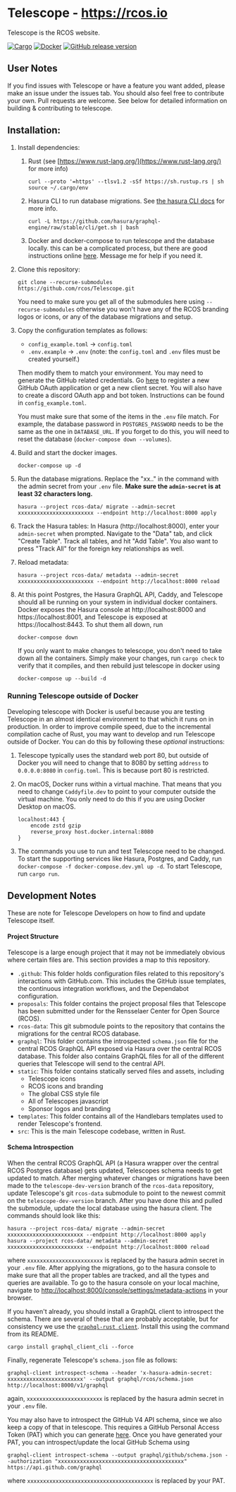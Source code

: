 # Telescope - <https://rcos.io>
Telescope is the RCOS website. 

[![Cargo](https://github.com/rcos/Telescope/actions/workflows/cargo.yml/badge.svg)](https://github.com/rcos/Telescope/actions/workflows/cargo.yml)
[![Docker](https://github.com/rcos/Telescope/actions/workflows/docker.yml/badge.svg)](https://github.com/rcos/Telescope/actions/workflows/docker.yml)
[![GitHub release version](https://img.shields.io/github/release/rcos/Telescope.svg)](https://github.com/rcos/Telescope/releases)

## User Notes
If you find issues with Telescope or have a feature you want added, please make an issue under the issues tab. 
You should also feel free to contribute your own. Pull requests are welcome. 
See below for detailed information on building & contributing to telescope.

## Installation:
1. Install dependencies:
    1. Rust (see [https://www.rust-lang.org/](https://www.rust-lang.org/) for more info)
        ```shell
        curl --proto '=https' --tlsv1.2 -sSf https://sh.rustup.rs | sh
        source ~/.cargo/env
        ```
    2. Hasura CLI to run database migrations. See 
       [the hasura CLI docs](https://hasura.io/docs/1.0/graphql/core/hasura-cli/install-hasura-cli.html#install-hasura-cli) 
       for more info.
        ```shell
        curl -L https://github.com/hasura/graphql-engine/raw/stable/cli/get.sh | bash
        ```
    3. Docker and docker-compose to run telescope and the database locally. 
       this can be a complicated process, but there are good instructions online 
       [here](https://docs.docker.com/get-docker/).
       Message me for help if you need it.
       
2. Clone this repository:
    ```shell script
    git clone --recurse-submodules https://github.com/rcos/Telescope.git
    ```
   You need to make sure you get all of the submodules here using 
   `--recurse-submodules` otherwise you won't have any of the RCOS branding
   logos or icons, or any of the database migrations and setup.

4. Copy the configuration templates as follows:
    - `config_example.toml` -> `config.toml`
    - `.env.example` -> `.env`
    (note: the `config.toml` and `.env` files must be created yourself.) 
    
    Then modify them to match your environment. You may need to generate the 
    GitHub related credentials. Go [here](https://github.com/settings/applications/new)
    to register a new GitHub OAuth application or get a new client secret.
    You will also have to create a discord OAuth app and bot token. Instructions
    can be found in `config_example.toml`.  
    
    You must make sure that some of the items in the `.env` file match.
    For example, the database password in `POSTGRES_PASSWORD` needs to be the
    same as the one in `DATABASE_URL`. If you forget to do this, you will need
    to reset the database (`docker-compose down --volumes`).
   
5. Build and start the docker images.
    ```shell
    docker-compose up -d 
    ```

6. Run the database migrations. Replace the "xx.." in the command with the admin 
   secret from your `.env` file. **Make sure the `admin-secret` is at least 32 characters long.**
    ```shell
    hasura --project rcos-data/ migrate --admin-secret xxxxxxxxxxxxxxxxxxxxxxxx --endpoint http://localhost:8000 apply
    ``` 
7. Track the Hasura tables:
    In Hasura (http://localhost:8000), enter your `admin-secret` when prompted. Navigate to the "Data" tab, and click "Create Table". Track all tables, and hit "Add Table". You also want to press "Track All" for the foreign key relationships as well.
8. Reload metadata:
   ```shell
   hasura --project rcos-data/ metadata --admin-secret xxxxxxxxxxxxxxxxxxxxxxxx --endpoint http://localhost:8000 reload
   ```
9. At this point Postgres, the Hasura GraphQL API, Caddy, and Telescope should 
   all be running on your system in individual docker containers. Docker 
   exposes the Hasura console at http://localhost:8000 and https://localhost:8001, 
   and Telescope is exposed at https://localhost:8443. To shut them all down, run
   ```shell
   docker-compose down
   ```
   If you only want to make changes to telescope, you don't need to take down
   all the containers. Simply make your changes, run `cargo check` to verify 
   that it compiles, and then rebuild just telescope in docker using
   ```shell
   docker-compose up --build -d
   ```

### Running Telescope outside of Docker

Developing telescope with Docker is useful because you are testing Telescope in
an almost identical environment to that which it runs on in production. In order
to improve compile speed, due to the incremental compilation cache of Rust, you
may want to develop and run Telescope outside of Docker. You can do this by
following these *optional* instructions:

1. Telescope typically uses the standard web port 80, but outside of Docker you
   will need to change that to 8080 by setting `address` to `0.0.0.0:8080` in
   `config.toml`. This is because port 80 is restricted.
   
2. On macOS, Docker runs within a virtual machine. That means that you need to
   change `Caddyfile.dev` to point to your computer outside the virtual machine.
   You only need to do this if you are using Docker Desktop on macOS.

    ```
    localhost:443 {
        encode zstd gzip
        reverse_proxy host.docker.internal:8080
    }
    ```

3. The commands you use to run and test Telescope need to be changed. To start
   the supporting services like Hasura, Postgres, and Caddy, run `docker-compose
   -f docker-compose.dev.yml up -d`. To start Telescope, run `cargo run`.

## Development Notes
These are note for Telescope Developers on how to find and update Telescope 
itself.

#### Project Structure
Telescope is a large enough project that it may not be immediately obvious where
certain files are. This section provides a map to this repository.
- `.github`: This folder holds configuration files related to this repository's 
    interactions with GitHub.com. This includes the GitHub issue templates, the 
    continuous integration workflows, and the Dependabot configuration.
- `proposals`: This folder contains the project proposal files that Telescope has
    been submitted under for the Rensselaer Center for Open Source (RCOS).
- `rcos-data`: This git submodule points to the repository that contains the 
    migrations for the central RCOS database.  
- `graphql`: This folder contains the introspected `schema.json` file for the 
    central RCOS GraphQL API exposed via Hasura over the central RCOS database.
    This folder also contains GraphQL files for all of the different queries
    that Telescope will send to the central API.
- `static`: This folder contains statically served files and assets, including 
    - Telescope icons
    - RCOS icons and branding
    - The global CSS style file
    - All of Telescopes javascript
    - Sponsor logos and branding
- `templates`: This folder contains all of the Handlebars templates used to 
    render Telescope's frontend. 
- `src`: This is the main Telescope codebase, written in Rust.

#### Schema Introspection
When the central RCOS GraphQL API (a Hasura wrapper over the central RCOS Postgres database) 
gets updated, Telescopes schema needs to get updated to match. After merging whatever changes
or migrations have been made to the `telescope-dev-version` branch of the `rcos-data` repository,
update Telescope's git `rcos-data` submodule to point to the newest commit on the 
`telescope-dev-version` branch. After you have done this and pulled the submodule,
update the local database using the hasura client. The commands should look like this:
```shell
hasura --project rcos-data/ migrate --admin-secret xxxxxxxxxxxxxxxxxxxxxxxx --endpoint http://localhost:8000 apply
hasura --project rcos-data/ metadata --admin-secret xxxxxxxxxxxxxxxxxxxxxxxx --endpoint http://localhost:8000 reload
``` 
where `xxxxxxxxxxxxxxxxxxxxxxxx` is replaced by the hasura admin secret in your `.env` file.
After applying the migrations, go to the hasura console to make sure that all the proper
tables are tracked, and all the types and queries are available. 
To go to the hasura console on your local machine, navigate to 
[http://localhost:8000/console/settings/metadata-actions](http://localhost:8000/console/settings/metadata-actions)
in your browser. 

If you haven't already, you should install a GraphQL client to introspect the schema. 
There are several of these that are probably acceptable, but for consistency we use 
the [`graphql-rust client`](https://github.com/graphql-rust/graphql-client/tree/master/graphql_client_cli). 
Install this using the command from its README.
```shell
cargo install graphql_client_cli --force
```
Finally, regenerate Telescope's `schema.json` file as follows:
```shell
graphql-client introspect-schema --header 'x-hasura-admin-secret: xxxxxxxxxxxxxxxxxxxxxxxx' --output graphql/rcos/schema.json http://localhost:8000/v1/graphql
```
again, `xxxxxxxxxxxxxxxxxxxxxxxx` is replaced by the hasura admin secret in your `.env` file.

You may also have to introspect the GitHub V4 API schema, since we also keep a 
copy of that in telescope. This requires a GitHub Personal Access Token (PAT) 
which you can generate [here](https://github.com/settings/tokens). Once you have
generated your PAT, you can introspect/update the local GitHub Schema using
```shell 
graphql-client introspect-schema --output graphql/github/schema.json --authorization "xxxxxxxxxxxxxxxxxxxxxxxxxxxxxxxxxxxxxxxx" https://api.github.com/graphql
```
where `xxxxxxxxxxxxxxxxxxxxxxxxxxxxxxxxxxxxxxxx` is replaced by your PAT.
